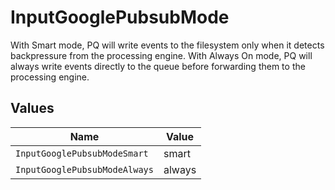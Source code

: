 # InputGooglePubsubMode

With Smart mode, PQ will write events to the filesystem only when it detects backpressure from the processing engine. With Always On mode, PQ will always write events directly to the queue before forwarding them to the processing engine.


## Values

| Name                          | Value                         |
| ----------------------------- | ----------------------------- |
| `InputGooglePubsubModeSmart`  | smart                         |
| `InputGooglePubsubModeAlways` | always                        |